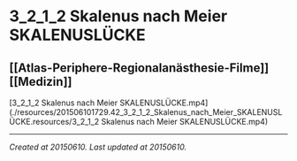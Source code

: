 # 3_2_1_2 Skalenus nach Meier SKALENUSLÜCKE
 [[Atlas-Periphere-Regionalanästhesie-Filme]] [[Medizin]] 
---



[3\_2\_1\_2 Skalenus nach Meier SKALENUSLÜCKE.mp4](./resources/201506101729.42_3_2_1_2_Skalenus_nach_Meier_SKALENUSLÜCKE.resources/3_2_1_2 Skalenus nach Meier SKALENUSLÜCKE.mp4)

---

_Created at 20150610._
_Last updated at 20150610._



